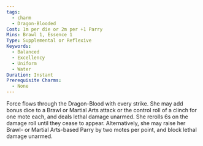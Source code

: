 ```yaml
---
tags:
  - charm
  - Dragon-Blooded
Cost: 1m per die or 2m per +1 Parry
Mins: Brawl 1, Essence 1
Type: Supplemental or Reflexive
Keywords:
  - Balanced
  - Excellency
  - Uniform
  - Water
Duration: Instant
Prerequisite Charms:
  - None
---
```

Force flows through the Dragon-Blood with every strike. She may add bonus dice to a Brawl or Martial Arts attack or the control roll of a clinch for one mote each, and deals lethal damage unarmed. She rerolls 6s on the damage roll until they cease to appear. Alternatively, she may raise her Brawl- or Martial Arts-based Parry by two motes per point, and block lethal damage unarmed.